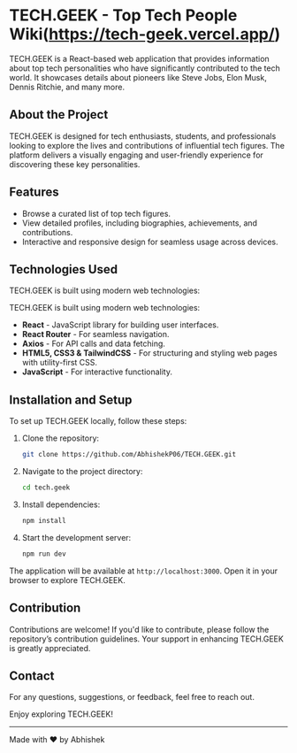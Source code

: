 # TECH.GEEK - Top Tech People Wiki(https://tech-geek.vercel.app/)

TECH.GEEK is a React-based web application that provides information about top tech personalities who have significantly contributed to the tech world. It showcases details about pioneers like Steve Jobs, Elon Musk, Dennis Ritchie, and many more.

## About the Project

TECH.GEEK is designed for tech enthusiasts, students, and professionals looking to explore the lives and contributions of influential tech figures. The platform delivers a visually engaging and user-friendly experience for discovering these key personalities.

## Features

- Browse a curated list of top tech figures.
- View detailed profiles, including biographies, achievements, and contributions.
- Interactive and responsive design for seamless usage across devices.

## Technologies Used

TECH.GEEK is built using modern web technologies:

TECH.GEEK is built using modern web technologies:

- **React** - JavaScript library for building user interfaces.
- **React Router** - For seamless navigation.
- **Axios** - For API calls and data fetching.
- **HTML5, CSS3 & TailwindCSS** - For structuring and styling web pages with utility-first CSS.
- **JavaScript** - For interactive functionality.

## Installation and Setup

To set up TECH.GEEK locally, follow these steps:

1. Clone the repository:
   ```sh
   git clone https://github.com/AbhishekP06/TECH.GEEK.git
   ```
2. Navigate to the project directory:
   ```sh
   cd tech.geek
   ```
3. Install dependencies:
   ```sh
   npm install
   ```
4. Start the development server:
   ```sh
   npm run dev
   ```

The application will be available at `http://localhost:3000`. Open it in your browser to explore TECH.GEEK.

## Contribution

Contributions are welcome! If you'd like to contribute, please follow the repository’s contribution guidelines. Your support in enhancing TECH.GEEK is greatly appreciated.

## Contact

For any questions, suggestions, or feedback, feel free to reach out.

Enjoy exploring TECH.GEEK!

---

Made with ❤️ by Abhishek

